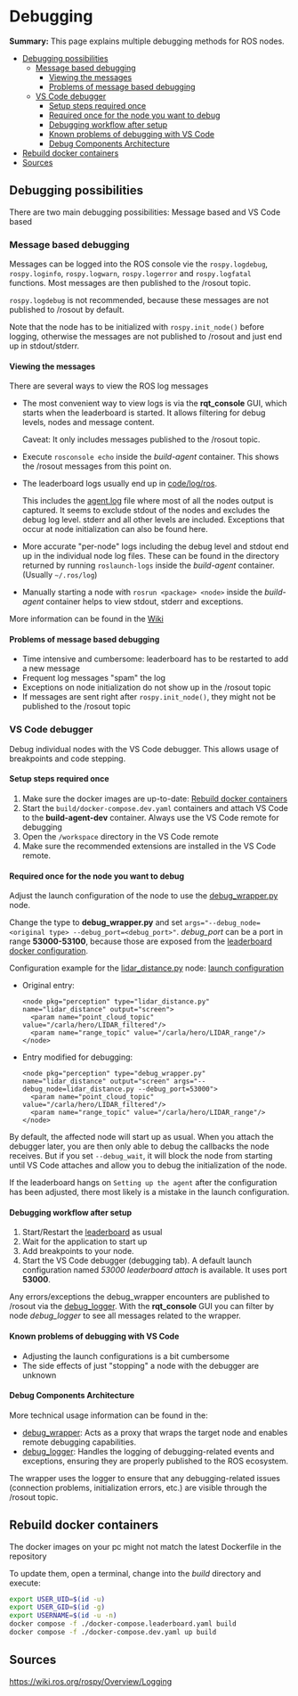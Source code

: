 # Debugging

**Summary:** This page explains multiple debugging methods for ROS nodes.

- [Debugging possibilities](#debugging-possibilities)
  - [Message based debugging](#message-based-debugging)
    - [Viewing the messages](#viewing-the-messages)
    - [Problems of message based debugging](#problems-of-message-based-debugging)
  - [VS Code debugger](#vs-code-debugger)
    - [Setup steps required once](#setup-steps-required-once)
    - [Required once for the node you want to debug](#required-once-for-the-node-you-want-to-debug)
    - [Debugging workflow after setup](#debugging-workflow-after-setup)
    - [Known problems of debugging with VS Code](#known-problems-of-debugging-with-vs-code)
    - [Debug Components Architecture](#debug-components-architecture)
- [Rebuild docker containers](#rebuild-docker-containers)
- [Sources](#sources)

## Debugging possibilities

There are two main debugging possibilities: Message based and VS Code based

### Message based debugging

Messages can be logged into the ROS console vie the `rospy.logdebug`, `rospy.loginfo`, `rospy.logwarn`, `rospy.logerror` and `rospy.logfatal` functions.
Most messages are then published to the /rosout topic.

`rospy.logdebug` is not recommended, because these messages are not published to /rosout by default.

Note that the node has to be initialized with `rospy.init_node()` before logging, otherwise the messages are not published to /rosout and just end up in stdout/stderr.

#### Viewing the messages

There are several ways to view the ROS log messages

- The most convenient way to view logs is via the **rqt_console** GUI, which starts when the leaderboard is started.
  It allows filtering for debug levels, nodes and message content.

  Caveat: It only includes messages published to the /rosout topic.

- Execute `rosconsole echo` inside the *build-agent* container. This shows the /rosout messages from this point on.

- The leaderboard logs usually end up in [code/log/ros](../../code/log/ros).
  
  This includes the [agent.log](../../code/log/ros/agent.log) file where most of all the nodes output is captured.
  It seems to exclude stdout of the nodes and excludes the debug log level. stderr and all other levels are included.
  Exceptions that occur at node initialization can also be found here.

- More accurate "per-node" logs including the debug level and stdout end up in the individual node log files.
  These can be found in the directory returned by running `roslaunch-logs` inside the *build-agent* container. (Usually `~/.ros/log`)

- Manually starting a node with `rosrun <package> <node>` inside the *build-agent* container helps to view stdout, stderr and exceptions.

More information can be found in the [Wiki](https://wiki.ros.org/rospy/Overview/Logging)

#### Problems of message based debugging

- Time intensive and cumbersome: leaderboard has to be restarted to add a new message
- Frequent log messages "spam" the log
- Exceptions on node initialization do not show up in the /rosout topic
- If messages are sent right after `rospy.init_node()`, they might not be published to the /rosout topic

### VS Code debugger

Debug individual nodes with the VS Code debugger. This allows usage of breakpoints and code stepping.

#### Setup steps required once

1. Make sure the docker images are up-to-date: [Rebuild docker containers](#rebuild-docker-containers)
2. Start the `build/docker-compose.dev.yaml` containers and attach VS Code to the **build-agent-dev** container. Always use the VS Code remote for debugging
3. Open the `/workspace` directory in the VS Code remote
4. Make sure the recommended extensions are installed in the VS Code remote.

#### Required once for the node you want to debug

Adjust the launch configuration of the node to use the [debug_wrapper.py](../../code/debug_wrapper.py) node.

Change the type to **debug_wrapper.py** and set `args="--debug_node=<original type> --debug_port=<debug_port>"`.
*debug_port* can be a port in range **53000-53100**, because those are exposed from the [leaderboard docker configuration](../../build/docker-compose.leaderboard.yaml).

Configuration example for the [lidar_distance.py](../../code/perception/src/lidar_distance.py) node: [launch configuration](../../code/perception/launch/perception.launch)

- Original entry:

  ```launch
  <node pkg="perception" type="lidar_distance.py" name="lidar_distance" output="screen">
    <param name="point_cloud_topic" value="/carla/hero/LIDAR_filtered"/>
    <param name="range_topic" value="/carla/hero/LIDAR_range"/>
  </node>
  ```

- Entry modified for debugging:

  ```launch
  <node pkg="perception" type="debug_wrapper.py" name="lidar_distance" output="screen" args="--debug_node=lidar_distance.py --debug_port=53000">
    <param name="point_cloud_topic" value="/carla/hero/LIDAR_filtered"/>
    <param name="range_topic" value="/carla/hero/LIDAR_range"/>
  </node>
  ```

By default, the affected node will start up as usual. When you attach the debugger later, you are then only able to debug the callbacks the node receives.
But if you set `--debug_wait`, it will block the node from starting until VS Code attaches and allow you to debug the initialization of the node.

If the leaderboard hangs on `Setting up the agent` after the configuration has been adjusted, there most likely is a mistake in the launch configuration.

#### Debugging workflow after setup

1. Start/Restart the [leaderboard](../../build/docker-compose.leaderboard.yaml) as usual
2. Wait for the application to start up
3. Add breakpoints to your node.
4. Start the VS Code debugger (debugging tab). A default launch configuration named *53000 leaderboard attach* is available. It uses port **53000**.

Any errors/exceptions the debug_wrapper encounters are published to /rosout via the [debug_logger](../../code/debugging/src/debug_logger.py).
With the **rqt_console** GUI you can filter by node *debug_logger* to see all messages related to the wrapper.

#### Known problems of debugging with VS Code

- Adjusting the launch configurations is a bit cumbersome
- The side effects of just "stopping" a node with the debugger are unknown

#### Debug Components Architecture

More technical usage information can be found in the:

- [debug_wrapper](../../code/debug_wrapper.py): Acts as a proxy that wraps the target node and enables remote debugging capabilities.
- [debug_logger](../../code/debugging/src/debug_logger.py): Handles the logging of debugging-related events and exceptions, ensuring they are properly published to the ROS ecosystem.

The wrapper uses the logger to ensure that any debugging-related issues (connection problems, initialization errors, etc.) are visible through the /rosout topic.

## Rebuild docker containers

The docker images on your pc might not match the latest Dockerfile in the repository

To update them, open a terminal, change into the *build* directory and execute:

```bash
export USER_UID=$(id -u)
export USER_GID=$(id -g)
export USERNAME=$(id -u -n)
docker compose -f ./docker-compose.leaderboard.yaml build
docker compose -f ./docker-compose.dev.yaml up build
```

## Sources

<https://wiki.ros.org/rospy/Overview/Logging>
